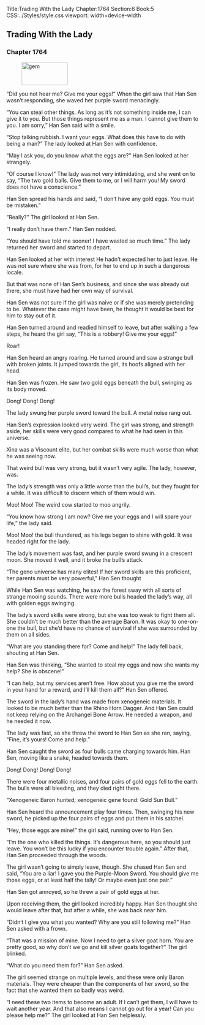 Title:Trading With the Lady 
Chapter:1764 
Section:6 
Book:5 
CSS:../Styles/style.css 
viewport: width=device-width
  
## Trading With the Lady
### Chapter 1764
  
<figure>
	<img src="../Images/gem.gif" alt="gem" id="gem" width="120" height="60" />
</figure>
  

  
“Did you not hear me? Give me your eggs!” When the girl saw that Han Sen wasn’t responding, she waved her purple sword menacingly.

“You can steal other things. As long as it’s not something inside me, I can give it to you. But those things represent me as a man. I cannot give them to you. I am sorry,” Han Sen said with a smile.

“Stop talking rubbish. I want your eggs. What does this have to do with being a man?” The lady looked at Han Sen with confidence.

“May I ask you, do you know what the eggs are?” Han Sen looked at her strangely.

“Of course I know!” The lady was not very intimidating, and she went on to say, “The two gold balls. Give them to me, or I will harm you! My sword does not have a conscience.”

Han Sen spread his hands and said, “I don’t have any gold eggs. You must be mistaken.”

“Really?” The girl looked at Han Sen.

“I really don’t have them.” Han Sen nodded.

“You should have told me sooner! I have wasted so much time.” The lady returned her sword and started to depart.

Han Sen looked at her with interest He hadn’t expected her to just leave. He was not sure where she was from, for her to end up in such a dangerous locale.

But that was none of Han Sen’s business, and since she was already out there, she must have had her own way of survival.

Han Sen was not sure if the girl was naive or if she was merely pretending to be. Whatever the case might have been, he thought it would be best for him to stay out of it.

Han Sen turned around and readied himself to leave, but after walking a few steps, he heard the girl say, “This is a robbery! Give me your eggs!”

Roar!

Han Sen heard an angry roaring. He turned around and saw a strange bull with broken joints. It jumped towards the girl, its hoofs aligned with her head.

Han Sen was frozen. He saw two gold eggs beneath the bull, swinging as its body moved.

Dong! Dong! Dong!

The lady swung her purple sword toward the bull. A metal noise rang out.

Han Sen’s expression looked very weird. The girl was strong, and strength aside, her skills were very good compared to what he had seen in this universe.

Xina was a Viscount elite, but her combat skills were much worse than what he was seeing now.

That weird bull was very strong, but it wasn’t very agile. The lady, however, was.

The lady’s strength was only a little worse than the bull’s, but they fought for a while. It was difficult to discern which of them would win.

Moo! Moo! The weird cow started to moo angrily.

“You know how strong I am now? Give me your eggs and I will spare your life,” the lady said.

Moo! Moo! the bull thundered, as his legs began to shine with gold. It was headed right for the lady.

The lady’s movement was fast, and her purple sword swung in a crescent moon. She moved it well, and it broke the bull’s attack.

“The geno universe has many elites! If her sword skills are this proficient, her parents must be very powerful,” Han Sen thought

While Han Sen was watching, he saw the forest sway with all sorts of strange mooing sounds. There were more bulls headed the lady’s way, all with golden eggs swinging.

The lady’s sword skills were strong, but she was too weak to fight them all. She couldn’t be much better than the average Baron. It was okay to one-on-one the bull, but she’d have no chance of survival if she was surrounded by them on all sides.

“What are you standing there for? Come and help!” The lady fell back, shouting at Han Sen.

Han Sen was thinking, “She wanted to steal my eggs and now she wants my help? She is obscene!”

“I can help, but my services aren’t free. How about you give me the sword in your hand for a reward, and I’ll kill them all?” Han Sen offered.

The sword in the lady’s hand was made from xenogeneic materials. It looked to be much better than the Rhino Horn Dagger. And Han Sen could not keep relying on the Archangel Bone Arrow. He needed a weapon, and he needed it now.

The lady was fast, so she threw the sword to Han Sen as she ran, saying, “Fine, it’s yours! Come and help.”

Han Sen caught the sword as four bulls came charging towards him. Han Sen, moving like a snake, headed towards them.

Dong! Dong! Dong! Dong!

There were four metallic noises, and four pairs of gold eggs fell to the earth. The bulls were all bleeding, and they died right there.

“Xenogeneic Baron hunted; xenogeneic gene found: Gold Sun Bull.”

Han Sen heard the announcement play four times. Then, swinging his new sword, he picked up the four pairs of eggs and put them in his satchel.

“Hey, those eggs are mine!” the girl said, running over to Han Sen.

“I’m the one who killed the things. It’s dangerous here, so you should just leave. You won’t be this lucky if you encounter trouble again.” After that, Han Sen proceeded through the woods.

The girl wasn’t going to simply leave, though. She chased Han Sen and said, “You are a liar! I gave you the Purple-Moon Sword. You should give me those eggs, or at least half the tally! Or maybe even just one pair.”

Han Sen got annoyed, so he threw a pair of gold eggs at her.

Upon receiving them, the girl looked incredibly happy. Han Sen thought she would leave after that, but after a while, she was back near him.

“Didn’t I give you what you wanted? Why are you still following me?” Han Sen asked with a frown.

“That was a mission of mine. Now I need to get a silver goat horn. You are pretty good, so why don’t we go and kill silver goats together?” The girl blinked.

“What do you need them for?” Han Sen asked.

The girl seemed strange on multiple levels, and these were only Baron materials. They were cheaper than the components of her sword, so the fact that she wanted them so badly was weird.

“I need these two items to become an adult. If I can’t get them, I will have to wait another year. And that also means I cannot go out for a year! Can you please help me?” The girl looked at Han Sen helplessly.
